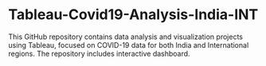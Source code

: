 # Tableau-Covid19-Analysis-India-INT
This GitHub repository contains data analysis and visualization projects using Tableau, focused on COVID-19 data for both India and International regions. The repository includes interactive dashboard. 
